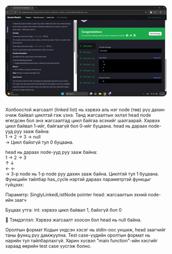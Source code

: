<p align="center">
  <img src="/images/40 bodlogo 6.png" alt="Project Logo" style="width:800px; border-radius:12px; margin-bottom:16px;">
</p>

Холбоостой жагсаалт (linked list) нь хэрвээ аль нэг node (төв) рүү дахин очиж байвал циклтэй гэж үзнэ. Танд жагсаалтын эхлэл head node өгөгдсөн бол энэ жагсаалтад цикл байгаа эсэхийг шалгаарай. Хэрвээ цикл байвал 1-ийг, байгаагүй бол 0-ийг буцаана.
head нь дараах node-ууд руу зааж байна:  
1 → 2 → 3 → null  
→ Цикл байхгүй тул 0 буцаана.

head нь дараах node-ууд руу зааж байна:  
1 → 2 → 3  
     ↑    ↓  
      ← ←  
→ 3-р node нь 1-р node руу дахин зааж байна. Циклтэй тул 1 буцаана.
Функцийн тайлбар
has_cycle нэртэй дараах параметртэй функцыг гүйцээх:

Параметр:
SinglyLinkedListNode pointer head: жагсаалтын эхний node-ийн заагч

Буцаах утга:
int: хэрвээ цикл байвал 1, байхгүй бол 0

📝 Тэмдэглэл: Хэрвээ жагсаалт хоосон бол head нь null байна.

Оролтын формат
Кодын үндсэн хэсэг нь stdin-оос уншиж, head заагчийг таны функц рүү дамжуулна. Test case-үүдийн оролтын формат нь нарийн тул тайлбарлахгүй. Харин хүсвэл "main function"-ийн хэсгийг хараад өөрийн test case үүсгэж болно.
